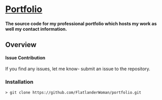 # [Portfolio](http://work.bassi.li)
#### The source code for my professional portfolio which hosts my work as well my contact information.

## Overview

#### Issue Contribution
If you find any issues, let me know- submit an issue to the repository.

### Installation
```
> git clone https://github.com/FlatlanderWoman/portfolio.git
```
